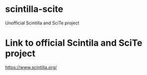 # scintilla-scite
Unofficial Scintilla and SciTe project

# Link to official Scintila and SciTe project
https://www.scintilla.org/
